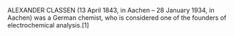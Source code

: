 ALEXANDER CLASSEN (13 April 1843, in Aachen – 28 January 1934, in Aachen) was a German chemist, who is considered one of the founders of electrochemical analysis.[1]
